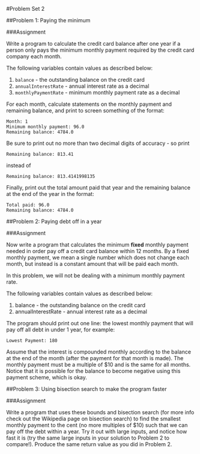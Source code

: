 #Problem Set 2

##Problem 1: Paying the minimum

###Assignment

Write a program to calculate the credit card balance after one year if a person only pays the minimum monthly payment required by the credit card company each month.

The following variables contain values as described below:

1. `balance` - the outstanding balance on the credit card
2. `annualInterestRate` - annual interest rate as a decimal
3. `monthlyPaymentRate` - minimum monthly payment rate as a decimal

For each month, calculate statements on the monthly payment and remaining balance, and print to screen something of the format:

```
Month: 1
Minimum monthly payment: 96.0
Remaining balance: 4784.0
```

Be sure to print out no more than two decimal digits of accuracy - so print

```
Remaining balance: 813.41
```

instead of

```
Remaining balance: 813.4141998135 
```

Finally, print out the total amount paid that year and the remaining balance at the end of the year in the format:

```
Total paid: 96.0
Remaining balance: 4784.0
```

##Problem 2: Paying debt off in a year

###Assignment

Now write a program that calculates the minimum **fixed** monthly payment needed in order pay off a credit card balance within 12 months. By a fixed monthly payment, we mean a single number which does not change each month, but instead is a constant amount that will be paid each month.

In this problem, we will not be dealing with a minimum monthly payment rate.

The following variables contain values as described below:

1. balance - the outstanding balance on the credit card
2. annualInterestRate - annual interest rate as a decimal

The program should print out one line: the lowest monthly payment that will pay off all debt in under 1 year, for example:

```
Lowest Payment: 180 
```

Assume that the interest is compounded monthly according to the balance at the end of the month (after the payment for that month is made). The monthly payment must be a multiple of $10 and is the same for all months. Notice that it is possible for the balance to become negative using this payment scheme, which is okay.

##Problem 3: Using bisection search to make the program faster

###Assignment

Write a program that uses these bounds and bisection search (for more info check out the Wikipedia page on bisection search) to find the smallest monthly payment to the cent (no more multiples of $10) such that we can pay off the debt within a year. Try it out with large inputs, and notice how fast it is (try the same large inputs in your solution to Problem 2 to compare!). Produce the same return value as you did in Problem 2.
